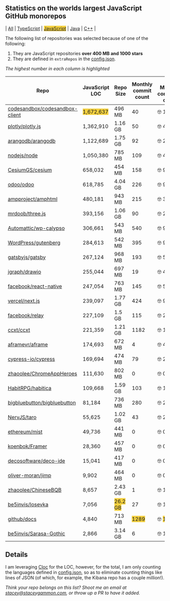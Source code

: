 
## Statistics on the worlds largest JavaScript GitHub monorepos

| [All](./index.html) | [TypeScript](./TypeScript.md) | <span style="background-color: #F4D03F">[JavaScript](./JavaScript.md)</span> | [Java](./Java.md) | [C++](./C++.md) | 

The following list of repositories was selected because of one of the following:
1. They are JavaScript repositories **over 400 MB and 1000 stars**
2. They are defined in `extraRepos` in the [config.json](https://github.com/stacey-gammon/repo-stats/blob/main/config.json).

_The highest number in each column is highlighted_

| Repo | JavaScript LOC | Repo Size | Monthly commit count | 🤓 Monthly committer count | ★ Stars count | 👁 Watchers count |
| -----|----------------------|-----------|------------------|----------------|----------|----------------|
| [codesandbox/codesandbox-client](https://github.com/codesandbox/codesandbox-client) |  <span style="background-color: #F4D03F">1,672,637</span> | 496 MB | 40 | 🤓 11 | ★ 11042 | 👁 11042 |
| [plotly/plotly.js](https://github.com/plotly/plotly.js) |  1,362,910 | 1.16 GB | 50 | 🤓 4 | ★ 14152 | 👁 14152 |
| [arangodb/arangodb](https://github.com/arangodb/arangodb) |  1,122,689 | 1.75 GB | 92 | 🤓 20 | ★ 11786 | 👁 11786 |
| [nodejs/node](https://github.com/nodejs/node) |  1,050,380 | 785 MB | 109 | 🤓 45 | ★ 83077 | 👁 83077 |
| [CesiumGS/cesium](https://github.com/CesiumGS/cesium) |  658,032 | 454 MB | 158 | 🤓 9 | ★ 7980 | 👁 7980 |
| [odoo/odoo](https://github.com/odoo/odoo) |  618,785 | 4.04 GB | 226 | 🤓 99 | ★ 23331 | 👁 23331 |
| [ampproject/amphtml](https://github.com/ampproject/amphtml) |  480,181 | 943 MB | 215 | 🤓 38 | ★ 14756 | 👁 14756 |
| [mrdoob/three.js](https://github.com/mrdoob/three.js) |  393,156 | 1.06 GB | 90 | 🤓 26 | ★ 75913 | 👁 75913 |
| [Automattic/wp-calypso](https://github.com/Automattic/wp-calypso) |  306,661 | 543 MB | 540 | 🤓 90 | ★ 11926 | 👁 11926 |
| [WordPress/gutenberg](https://github.com/WordPress/gutenberg) |  284,613 | 542 MB | 395 | 🤓 95 | ★ 7336 | 👁 7336 |
| [gatsbyjs/gatsby](https://github.com/gatsbyjs/gatsby) |  267,124 | 968 MB | 193 | 🤓 50 | ★ 51747 | 👁 51747 |
| [jgraph/drawio](https://github.com/jgraph/drawio) |  255,044 | 697 MB | 19 | 🤓 4 | ★ 26420 | 👁 26420 |
| [facebook/react-native](https://github.com/facebook/react-native) |  247,054 | 763 MB | 145 | 🤓 54 | ★ <span style="background-color: #F4D03F">99334</span> | 👁 <span style="background-color: #F4D03F">99334</span> |
| [vercel/next.js](https://github.com/vercel/next.js) |  239,097 | 1.77 GB | 424 | 🤓 93 | ★ 76699 | 👁 76699 |
| [facebook/relay](https://github.com/facebook/relay) |  227,109 | 1.5 GB | 115 | 🤓 22 | ★ 16094 | 👁 16094 |
| [ccxt/ccxt](https://github.com/ccxt/ccxt) |  221,359 | 1.21 GB | 1182 | 🤓 17 | ★ 22017 | 👁 22017 |
| [aframevr/aframe](https://github.com/aframevr/aframe) |  174,693 | 672 MB | 4 | 🤓 4 | ★ 13284 | 👁 13284 |
| [cypress-io/cypress](https://github.com/cypress-io/cypress) |  169,694 | 474 MB | 79 | 🤓 22 | ★ 34627 | 👁 34627 |
| [zhaoolee/ChromeAppHeroes](https://github.com/zhaoolee/ChromeAppHeroes) |  111,630 | 802 MB | 0 | 🤓 0 | ★ 18981 | 👁 18981 |
| [HabitRPG/habitica](https://github.com/HabitRPG/habitica) |  109,668 | 1.59 GB | 103 | 🤓 11 | ★ 8633 | 👁 8633 |
| [bigbluebutton/bigbluebutton](https://github.com/bigbluebutton/bigbluebutton) |  81,184 | 736 MB | 280 | 🤓 25 | ★ 7088 | 👁 7088 |
| [NervJS/taro](https://github.com/NervJS/taro) |  55,625 | 1.02 GB | 43 | 🤓 20 | ★ 30023 | 👁 30023 |
| [ethereum/mist](https://github.com/ethereum/mist) |  49,736 | 441 MB | 0 | 🤓 0 | ★ 7371 | 👁 7371 |
| [koenbok/Framer](https://github.com/koenbok/Framer) |  28,360 | 457 MB | 0 | 🤓 0 | ★ 5668 | 👁 5668 |
| [decosoftware/deco-ide](https://github.com/decosoftware/deco-ide) |  15,041 | 417 MB | 0 | 🤓 0 | ★ 5861 | 👁 5861 |
| [oliver-moran/jimp](https://github.com/oliver-moran/jimp) |  9,902 | 464 MB | 0 | 🤓 0 | ★ 11573 | 👁 11573 |
| [zhaoolee/ChineseBQB](https://github.com/zhaoolee/ChineseBQB) |  8,657 | 2.43 GB | 1 | 🤓 1 | ★ 9354 | 👁 9354 |
| [be5invis/Iosevka](https://github.com/be5invis/Iosevka) |  7,056 | <span style="background-color: #F4D03F">26.2 GB</span> | 27 | 🤓 1 | ★ 12986 | 👁 12986 |
| [github/docs](https://github.com/github/docs) |  4,840 | 713 MB | <span style="background-color: #F4D03F">1289</span> | 🤓 <span style="background-color: #F4D03F">141</span> | ★ 7143 | 👁 7143 |
| [be5invis/Sarasa-Gothic](https://github.com/be5invis/Sarasa-Gothic) |  2,866 | 3.14 GB | 6 | 🤓 1 | ★ 6667 | 👁 6667 |

## Details

  I am leveraging [Cloc](https://github.com/AlDanial/cloc) for the LOC, however, for the total, I am only counting the languages defined in [config.json](https://github.com/stacey-gammon/repo-stats/blob/main/config.json), so as to eliminate counting things like lines of JSON (of which, for example, the Kibana repo has a couple million!).

_Think your repo belongs on this list? Shoot me an email at stacey@staceygammon.com, or throw up a PR to have it added._
